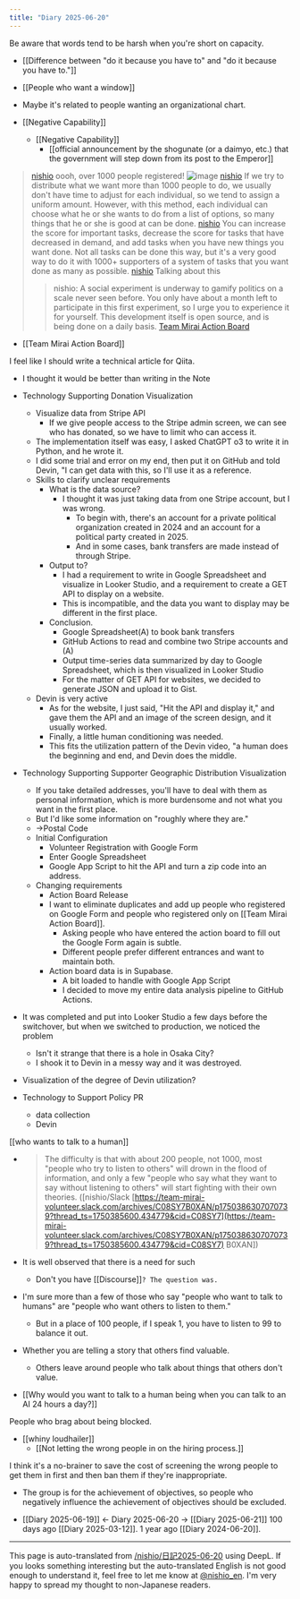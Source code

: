 ```yaml
---
title: "Diary 2025-06-20"
---
```



Be aware that words tend to be harsh when you're short on capacity.

- [[Difference between "do it because you have to" and "do it because you have to."]]

- [[People who want a window]]
- Maybe it's related to people wanting an organizational chart.
- [[Negative Capability]]
    - [[Negative Capability]]
        - [[official announcement by the shogunate (or a daimyo, etc.) that the government will step down from its post to the Emperor]]

> [nishio](https://x.com/nishio/status/1935869379113369623) oooh, over 1000 people registered!
>  ![image](https://pbs.twimg.com/media/Gt2W8G7WUAAkif2?format=jpg&name=large#.png)
> [nishio](https://x.com/nishio/status/1935871105656668259) If we try to distribute what we want more than 1000 people to do, we usually don't have time to adjust for each individual, so we tend to assign a uniform amount. However, with this method, each individual can choose what he or she wants to do from a list of options, so many things that he or she is good at can be done.
> [nishio](https://x.com/nishio/status/1935872182963651030) You can increase the score for important tasks, decrease the score for tasks that have decreased in demand, and add tasks when you have new things you want done. Not all tasks can be done this way, but it's a very good way to do it with 1000+ supporters of a system of tasks that you want done as many as possible.
> [nishio](https://x.com/nishio/status/1935872390040555983) Talking about this
>  >nishio: A social experiment is underway to gamify politics on a scale never seen before. You only have about a month left to participate in this first experiment, so I urge you to experience it for yourself. This development itself is open source, and is being done on a daily basis.
>  [Team Mirai Action Board](https://action.team-mir.ai/sign-up?ref=JypcVNEk)
- [[Team Mirai Action Board]]

I feel like I should write a technical article for Qiita.
- I thought it would be better than writing in the Note
- Technology Supporting Donation Visualization
    - Visualize data from Stripe API
        - If we give people access to the Stripe admin screen, we can see who has donated, so we have to limit who can access it.
    - The implementation itself was easy, I asked ChatGPT o3 to write it in Python, and he wrote it.
    - I did some trial and error on my end, then put it on GitHub and told Devin, "I can get data with this, so I'll use it as a reference.
    - Skills to clarify unclear requirements
        - What is the data source?
            - I thought it was just taking data from one Stripe account, but I was wrong.
                - To begin with, there's an account for a private political organization created in 2024 and an account for a political party created in 2025.
                - And in some cases, bank transfers are made instead of through Stripe.
        - Output to?
            - I had a requirement to write in Google Spreadsheet and visualize in Looker Studio, and a requirement to create a GET API to display on a website.
            - This is incompatible, and the data you want to display may be different in the first place.
        - Conclusion.
            - Google Spreadsheet(A) to book bank transfers
            - GitHub Actions to read and combine two Stripe accounts and (A)
            - Output time-series data summarized by day to Google Spreadsheet, which is then visualized in Looker Studio
            - For the matter of GET API for websites, we decided to generate JSON and upload it to Gist.
    - Devin is very active
        - As for the website, I just said, "Hit the API and display it," and gave them the API and an image of the screen design, and it usually worked.
        - Finally, a little human conditioning was needed.
        - This fits the utilization pattern of the Devin video, "a human does the beginning and end, and Devin does the middle.

- Technology Supporting Supporter Geographic Distribution Visualization
    - If you take detailed addresses, you'll have to deal with them as personal information, which is more burdensome and not what you want in the first place.
    - But I'd like some information on "roughly where they are."
    - →Postal Code
    - Initial Configuration
        - Volunteer Registration with Google Form
        - Enter Google Spreadsheet
        - Google App Script to hit the API and turn a zip code into an address.
    - Changing requirements
        - Action Board Release
        - I want to eliminate duplicates and add up people who registered on Google Form and people who registered only on [[Team Mirai Action Board]].
            - Asking people who have entered the action board to fill out the Google Form again is subtle.
            - Different people prefer different entrances and want to maintain both.
        - Action board data is in Supabase.
            - A bit loaded to handle with Google App Script
            - I decided to move my entire data analysis pipeline to GitHub Actions.
- It was completed and put into Looker Studio a few days before the switchover, but when we switched to production, we noticed the problem
    - Isn't it strange that there is a hole in Osaka City?
    - I shook it to Devin in a messy way and it was destroyed.

- Visualization of the degree of Devin utilization?
- Technology to Support Policy PR
    - data collection
    - Devin

[[who wants to talk to a human]]
- > The difficulty is that with about 200 people, not 1000, most "people who try to listen to others" will drown in the flood of information, and only a few "people who say what they want to say without listening to others" will start fighting with their own theories. ([nishio/Slack [https://team-mirai-volunteer.slack.com/archives/C08SY7B0XAN/p1750386307070739?thread_ts=1750385600.434779&cid=C08SY7](https://team-mirai-volunteer.slack.com/archives/C08SY7B0XAN/p1750386307070739?thread_ts=1750385600.434779&cid=C08SY7) B0XAN])
- It is well observed that there is a need for such
    - Don't you have [[Discourse]]`? The question was.`
- I'm sure more than a few of those who say "people who want to talk to humans" are "people who want others to listen to them."
    - But in a place of 100 people, if I speak 1, you have to listen to 99 to balance it out.
- Whether you are telling a story that others find valuable.
    - Others leave around people who talk about things that others don't value.

- [[Why would you want to talk to a human being when you can talk to an AI 24 hours a day?]]

People who brag about being blocked.

- [[whiny loudhailer]]
    - [[Not letting the wrong people in on the hiring process.]]

I think it's a no-brainer to save the cost of screening the wrong people to get them in first and then ban them if they're inappropriate.
- The group is for the achievement of objectives, so people who negatively influence the achievement of objectives should be excluded.

- [[Diary 2025-06-19]] ← Diary 2025-06-20 → [[Diary 2025-06-21]]
100 days ago [[Diary 2025-03-12]].
1 year ago [[Diary 2024-06-20]].
---
This page is auto-translated from [/nishio/日記2025-06-20](https://scrapbox.io/nishio/日記2025-06-20) using DeepL. If you looks something interesting but the auto-translated English is not good enough to understand it, feel free to let me know at [@nishio_en](https://twitter.com/nishio_en). I'm very happy to spread my thought to non-Japanese readers.
